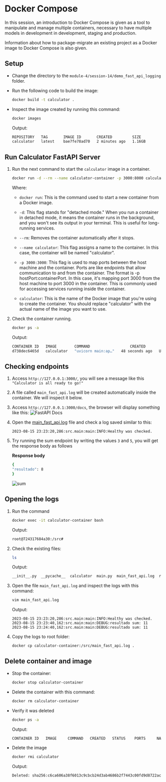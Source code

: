 # Docker Compose

In this session, an introduction to Docker Compose is given as a tool to manipulate and manage multiple containers, necessary to have multiple models in development in development, staging and production.

Information about how to package-migrate an existing project as a Docker image to Docker Compose is also given.

## Setup

* Change the directory to the `module-4/session-14/demo_fast_api_logging` folder.
* Run the following code to build the image:

    ```bash
    docker build -t calculator .
    ```

* Inspect the image created by running this command:

    ```bash
    docker images
    ```

    Output:

    ```bash
    REPOSITORY   TAG       IMAGE ID       CREATED         SIZE
    calculator   latest    bae7fe78ad70   2 minutes ago   1.16GB
    ```

## Run Calculator FastAPI Server

1. Run the next command to start the `calculator` image in a container.

    ```bash
    docker run -d --rm --name calculator-container -p 3000:8000 calculator
    ```

    Where:
    * `docker run`: This is the command used to start a new container from a Docker image.

    * `-d`: This flag stands for "detached mode." When you run a container in detached mode, it means the container runs in the background, and you won't see its output in your terminal. This is useful for long-running services.

    * `--rm`: Removes the container automatically after it stops.

    * `--name calculator`: This flag assigns a name to the container. In this case, the container will be named "calculator".

    * `-p 3000:3000`: This flag is used to map ports between the host machine and the container. Ports are like endpoints that allow communication to and from the container. The format is -p hostPort:containerPort. In this case, it's mapping port 3000 from the host machine to port 3000 in the container. This is commonly used for accessing services running inside the container.

    * `calculator`: This is the name of the Docker image that you're using to create the container. You should replace "calculator" with the actual name of the image you want to use.
2. Check the container running.

    ```bash
    docker ps -a
    ```

    Output:

    ```bash
    CONTAINER ID   IMAGE        COMMAND                  CREATED          STATUS          PORTS                    NAMES
    d738dec6465d   calculator   "uvicorn main:ap…"   48 seconds ago   Up 48 seconds   0.0.0.0:3000->8000/tcp   calculator-container
    ```

## Checking endpoints

1. Access `http://127.0.0.1:3000/`, you will see a message like this `"Calculator is all ready to go!"`
2. A file called `main_fast_api.log` will be created automatically inside the container. We will inspect it below.
3. Access `http://127.0.0.1:3000/docs`, the browser will display something like this:
    ![FastAPI Docs](demo_fast_api_logging/imgs/fast-api-docs.png)
4. Open the [main_fast_api.log](main_fast_api.log) file and check a log saved similar to this:

    ```log
    2023-08-15 23:23:20,286:src.main:main:INFO:Healthy was checked.
    ```

5. Try running the sum endpoint by writing the values `3` and `5`, you will get the response body as follows

    **Response body**

    ```bash
    {
    "resultado": 8
    }
    ```

    ![sum](demo_fast_api_logging/imgs/sum.png)

## Opening the logs

1. Run the command

    ```bash
    docker exec -it calculator-container bash
    ```

    Output:

    ```bash
    root@724317684a30:/src# 
    ```

2. Check the existing files:

    ```bash
    ls
    ```

    Output:

    ```bash
    __init__.py  __pycache__  calculator  main.py  main_fast_api.log  requirements.txt
    ```

3. Open the file `main_fast_api.log` and inspect the logs with this command:

    ```bash
    vim main_fast_api.log
    ```

    Output:

    ```log
    2023-08-15 23:23:20,286:src.main:main:INFO:Healthy was checked.
    2023-08-15 23:23:40,162:src.main:main:DEBUG:resultado sum: 11
    2023-08-15 23:24:40,162:src.main:main:DEBUG:resultado sum: 11
    ```

4. Copy the logs to root folder:

    ```bash
    docker cp calculator-container:/src/main_fast_api.log .
    ```

## Delete container and image

* Stop the container:

    ```bash
    docker stop calculator-container
    ```

* Delete the container with this command:

    ```bash
    docker rm calculator-container
    ```

* Verify it was deleted

    ```bash
    docker ps -a
    ```

    Output:

    ```bash
    CONTAINER ID   IMAGE     COMMAND   CREATED   STATUS    PORTS     NAMES
    ```

* Delete the image

    ```bash
    docker rmi calculator
    ```

    Output:

    ```bash
    Deleted: sha256:c6ca606a38f6013c9cbcb24d3ab4686b2f7443c00fd9d8722ac27544e91e28cb
    ```
